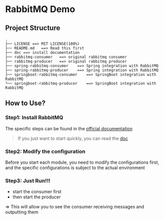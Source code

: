 # RabbitMQ Demo

## Project Structure

```
.
├── LICENSE	==> MIT LICENSE(100%)
├── README.md	==> Read this first
├── doc	==> install documentation
├── rabbitmq-consumer   ==> original rabbitmq consumer
├── rabbitmq-producer   ==> original rabbitmq producer
├── spring-rabbitmq-consumer    ==> Spring integration with RabbitMQ
├── spring-rabbitmq-producer    ==> Spring integration with RabbitMQ
├── springboot-rabbitmq-consumer    ==> SpringBoot integration with RabbitMQ
└── springboot-rabbitmq-producer    ==> SpringBoot integration with RabbitMQ

```

## How to Use?

### Step1: Install RabbitMQ
The specific steps can be found in the [official documentation](https://www.rabbitmq.com/download.html)

> If you just want to start quickly, you can read the [doc](./doc/RabbitMQ_install_doc.md)

### Step2: Modify the configuration
Before you start each module, you need to modify the configurations first, and the specific configurations is subject to the actual environment

### Step3: Just Run!!!

- start the consumer first
- then start the producer

=> This will allow you to see the consumer receiving messages and outputting them

